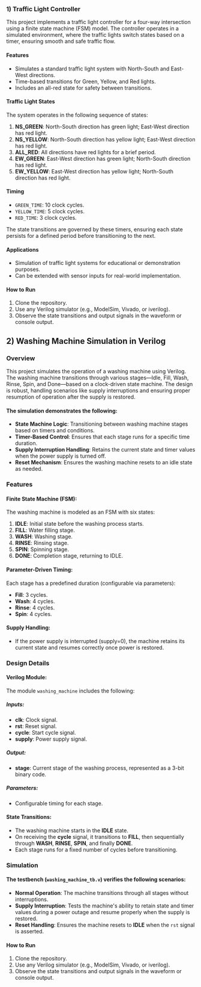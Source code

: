 ### 1) Traffic Light Controller

This project implements a traffic light controller for a four-way intersection using a finite state machine (FSM) model. The controller operates in a simulated environment, where the traffic lights switch states based on a timer, ensuring smooth and safe traffic flow.

#### Features
- Simulates a standard traffic light system with North-South and East-West directions.
- Time-based transitions for Green, Yellow, and Red lights.
- Includes an all-red state for safety between transitions.

#### Traffic Light States
The system operates in the following sequence of states:
1. **NS_GREEN**: North-South direction has green light; East-West direction has red light.
2. **NS_YELLOW**: North-South direction has yellow light; East-West direction has red light.
3. **ALL_RED**: All directions have red lights for a brief period.
4. **EW_GREEN**: East-West direction has green light; North-South direction has red light.
5. **EW_YELLOW**: East-West direction has yellow light; North-South direction has red light.

#### Timing
- `GREEN_TIME`: 10 clock cycles.
- `YELLOW_TIME`: 5 clock cycles.
- `RED_TIME`: 3 clock cycles.

The state transitions are governed by these timers, ensuring each state persists for a defined period before transitioning to the next.

#### Applications
- Simulation of traffic light systems for educational or demonstration purposes.
- Can be extended with sensor inputs for real-world implementation.

 #### How to Run
1. Clone the repository.
2. Use any Verilog simulator (e.g., ModelSim, Vivado, or iverilog).
3. Observe the state transitions and output signals in the waveform or console output.

## 2) Washing Machine Simulation in Verilog

### Overview
This project simulates the operation of a washing machine using Verilog. The washing machine transitions through various stages—Idle, Fill, Wash, Rinse, Spin, and Done—based on a clock-driven state machine. The design is robust, handling scenarios like supply interruptions and ensuring proper resumption of operation after the supply is restored.

#### The simulation demonstrates the following:

- **State Machine Logic**: Transitioning between washing machine stages based on timers and conditions.
- **Timer-Based Control**: Ensures that each stage runs for a specific time duration.
- **Supply Interruption Handling**: Retains the current state and timer values when the power supply is turned off.
- **Reset Mechanism**: Ensures the washing machine resets to an idle state as needed.

### Features

#### Finite State Machine (FSM):
The washing machine is modeled as an FSM with six states:

1. **IDLE**: Initial state before the washing process starts.
2. **FILL**: Water filling stage.
3. **WASH**: Washing stage.
4. **RINSE**: Rinsing stage.
5. **SPIN**: Spinning stage.
6. **DONE**: Completion stage, returning to IDLE.

#### Parameter-Driven Timing:
Each stage has a predefined duration (configurable via parameters):

- **Fill**: 3 cycles.
- **Wash**: 4 cycles.
- **Rinse**: 4 cycles.
- **Spin**: 4 cycles.

#### Supply Handling:
- If the power supply is interrupted (supply=0), the machine retains its current state and resumes correctly once power is restored.

### Design Details

#### Verilog Module:
The module `washing_machine` includes the following:

##### Inputs:
- **clk**: Clock signal.
- **rst**: Reset signal.
- **cycle**: Start cycle signal.
- **supply**: Power supply signal.

##### Output:
- **stage**: Current stage of the washing process, represented as a 3-bit binary code.

##### Parameters:
- Configurable timing for each stage.

#### State Transitions:
- The washing machine starts in the **IDLE** state.
- On receiving the **cycle** signal, it transitions to **FILL**, then sequentially through **WASH**, **RINSE**, **SPIN**, and finally **DONE**.
- Each stage runs for a fixed number of cycles before transitioning.

### Simulation

#### The testbench (`washing_machine_tb.v`) verifies the following scenarios:

- **Normal Operation**: The machine transitions through all stages without interruptions.
- **Supply Interruption**: Tests the machine's ability to retain state and timer values during a power outage and resume properly when the supply is restored.
- **Reset Handling**: Ensures the machine resets to **IDLE** when the `rst` signal is asserted.

#### How to Run
1. Clone the repository.
2. Use any Verilog simulator (e.g., ModelSim, Vivado, or iverilog).
3. Observe the state transitions and output signals in the waveform or console output.



